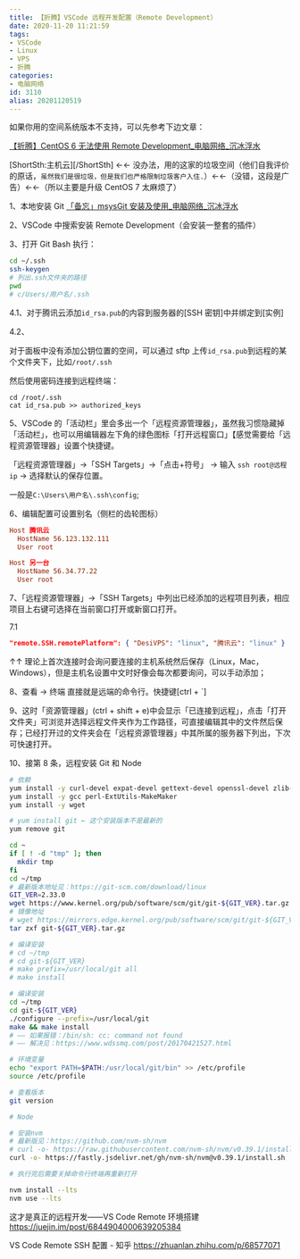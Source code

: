 ```yaml
---
title: 【折腾】VSCode 远程开发配置（Remote Development）
date: 2020-11-20 11:21:59
tags:
- VSCode
- Linux
- VPS
- 折腾
categories:
- 电脑网络
id: 3110
alias: 20201120519
---
```


如果你用的空间系统版本不支持，可以先参考下边文章：

[【折腾】CentOS 6 无法使用 Remote Development\_电脑网络\_沉冰浮水](https://www.wdssmq.com/post/20201120244.html "【折腾】CentOS 6无法使用Remote Development\_电脑网络\_沉冰浮水")

[ShortSth:主机云][/ShortSth] ←← 没办法，用的这家的垃圾空间（他们自我评价的原话，`虽然我们是很垃圾，但是我们也严格限制垃圾客户入住.`）←←（没错，这段是广告）←←（所以主要是升级 CentOS 7 太麻烦了）

<!--more-->

1、本地安装 Git [「备忘」msysGit 安装及使用\_电脑网络\_沉冰浮水](https://www.wdssmq.com/post/20140804123.html "「备忘」msysGit安装及使用\_电脑网络\_沉冰浮水")

2、VSCode 中搜索安装 Remote Development（会安装一整套的插件）

3、打开 Git Bash 执行：

```bash
cd ~/.ssh
ssh-keygen
# 列出.ssh文件夹的路径
pwd
# c/Users/用户名/.ssh
```

4.1、对于腾讯云添加`id_rsa.pub`的内容到服务器的[SSH 密钥]中并绑定到[实例]

4.2、

对于面板中没有添加公钥位置的空间，可以通过 sftp 上传`id_rsa.pub`到远程的某个文件夹下，比如`/root/.ssh`

然后使用密码连接到远程终端：

```shell
cd /root/.ssh
cat id_rsa.pub >> authorized_keys
```

5、VSCode 的「活动栏」里会多出一个「远程资源管理器」，虽然我习惯隐藏掉「活动栏」，也可以用编辑器左下角的绿色图标「打开远程窗口」【感觉需要给「远程资源管理器」设置个快捷键。

「远程资源管理器」→「SSH Targets」→「点击+符号」 → 输入 `ssh root@远程ip` → 选择默认的保存位置。

一般是`C:\Users\用户名\.ssh\config`;

6、编辑配置可设置别名（侧栏的齿轮图标）

```conf
Host 腾讯云
  HostName 56.123.132.111
  User root

Host 另一台
  HostName 56.34.77.22
  User root
```

7、「远程资源管理器」→「SSH Targets」中列出已经添加的远程项目列表，相应项目上右键可选择在当前窗口打开或新窗口打开。

7.1

```json
"remote.SSH.remotePlatform": { "DesiVPS": "linux", "腾讯云": "linux" }
```

↑↑ 理论上首次连接时会询问要连接的主机系统然后保存（Linux，Mac，Windows），但是主机名设置中文时好像会每次都要询问，可以手动添加；

8、查看 → 终端 直接就是远端的命令行。快捷键[ctrl + `]

9、这时「资源管理器」(ctrl + shift + e)中会显示「已连接到远程」，点击「打开文件夹」可浏览并选择远程文件夹作为工作路径，可直接编辑其中的文件然后保存；已经打开过的文件夹会在「远程资源管理器」中其所属的服务器下列出，下次可快速打开。

10、接第 8 条，远程安装 Git 和 Node

```bash
# 依赖
yum install -y curl-devel expat-devel gettext-devel openssl-devel zlib-devel
yum install -y gcc perl-ExtUtils-MakeMaker
yum install -y wget

# yum install git ← 这个安装版本不是最新的
yum remove git

cd ~
if [ ! -d "tmp" ]; then
  mkdir tmp
fi
cd ~/tmp
# 最新版本地址见：https://git-scm.com/download/linux
GIT_VER=2.33.0
wget https://www.kernel.org/pub/software/scm/git/git-${GIT_VER}.tar.gz --no-check-certificate
# 镜像地址
# wget https://mirrors.edge.kernel.org/pub/software/scm/git/git-${GIT_VER}.tar.gz
tar zxf git-${GIT_VER}.tar.gz

# 编译安装
# cd ~/tmp
# cd git-${GIT_VER}
# make prefix=/usr/local/git all
# make install

# 编译安装
cd ~/tmp
cd git-${GIT_VER}
./configure --prefix=/usr/local/git
make && make install
# —— 如果报错：/bin/sh: cc: command not found
# —— 解决见：https://www.wdssmq.com/post/20170421527.html

# 环境变量
echo "export PATH=$PATH:/usr/local/git/bin" >> /etc/profile
source /etc/profile

# 查看版本
git version

# Node

# 安装nvm
# 最新版见：https://github.com/nvm-sh/nvm
# curl -o- https://raw.githubusercontent.com/nvm-sh/nvm/v0.39.1/install.sh | bash
curl -o- https://fastly.jsdelivr.net/gh/nvm-sh/nvm@v0.39.1/install.sh | bash

# 执行完后需要关掉命令行终端再重新打开

nvm install --lts
nvm use --lts

```

这才是真正的远程开发——VS Code Remote 环境搭建
https://juejin.im/post/6844904000639205384

VS Code Remote SSH 配置 - 知乎
https://zhuanlan.zhihu.com/p/68577071

<!--3110-->
